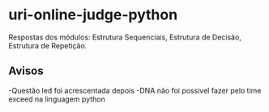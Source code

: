 # uri-online-judge-python
Respostas dos módulos: Estrutura Sequenciais, Estrutura de Decisão, Estrutura de Repetição.

## Avisos

-Questão led foi acrescentada depois
-DNA não foi possivel fazer pelo time exceed na linguagem python
